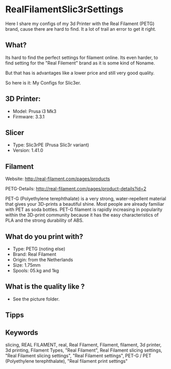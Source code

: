 # RealFilamentSlic3rSettings

Here I share my configs of my 3d Printer with the Real Filament (PETG) brand, cause there are hard to find.
It a lot of trail an error to get it right.

## What?

Its hard to find the perfect settings for filament online. Its even harder, to find setting for the "Real Filement" brand as it is some kind of Noname. 

But that has is advantages like a lower price and still very good quality.

So here is it: My Configs for Slic3er. 

## 3D Printer:

- Model: Prusa i3 Mk3 
- Firmware: 3.3.1

## Slicer

- Type: Slic3rPE (Prusa Slic3r variant)
- Version: 1.41.0

## Filament

Website: http://real-filament.com/pages/products

PETG-Details: http://real-filament.com/pages/product-details?id=2

PET-G (Polyethylene terephthalate) is a very strong, water-repellent material that gives your 3D-prints a beautiful shine. Most people are already familiar with PET as soda bottles. PET-G filament is rapidly increasing in popularity within the 3D-print community because it has the easy characteristics of PLA and the strong durability of ABS.

## What do you print with?

- Type: PETG (noting else)
- Brand: Real Filament
- Origin: from the Netherlands
- Size: 1.75mm
- Spools: 05.kg and 1kg

## What is the quality like ?

- See the picture folder.

## Tipps



## Keywords

slicing, REAL FILAMENT, real, Real Filament, Filament, filament, 3d printer, 3d printing, Filament Types, "Real Filament", Real Filament slicing settings, "Real Filament slicing settings", "Real Filament settings", PET-G / PET (Polyethylene terephthalate), "Real filament print settings"
